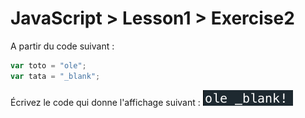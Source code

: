 # JavaScript > Lesson1 > Exercise2

A partir du code suivant :

```js
var toto = "ole";
var tata = "_blank";
```

Écrivez le code qui donne l'affichage suivant :
![example.png](example.png)
